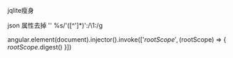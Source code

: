 jqlite瘦身

json 属性去掉 '' %s/'\([^']*\)':/\1:/g

angular.element(document).injector().invoke(['$rootScope',($rootScope) => {
$rootScope.$digest()
}])
